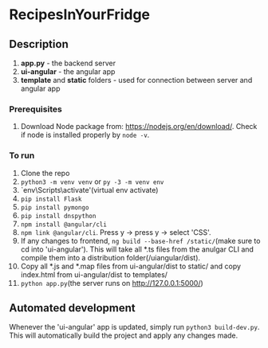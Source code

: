 # RecipesInYourFridge

## Description

1. **app.py** - the backend server
2. **ui-angular** - the angular app
3. **template** and **static** folders - used for connection between server and angular app

### Prerequisites

1. Download Node package from: https://nodejs.org/en/download/. Check if node is installed properly by `node -v`.

### To run

1. Clone the repo
2. `python3 -m venv venv` or `py -3 -m venv env`
3. `env\Scripts\activate'(virtual env activate)
4. `pip install Flask`
5. `pip install pymongo`
6. `pip install dnspython`
7. `npm install @angular/cli`
8. `npm link @angular/cli`. Press y -> press y -> select 'CSS'.
9. If any changes to frontend, `ng build --base-href /static/`(make sure to cd into 'ui-angular'). This will take all *.ts files from the anulgar CLI and compile them into a distribution folder(/uiangular/dist). 
10. Copy all *.js and *.map files from ui-angular/dist to static/ and copy index.html from ui-angular/dist to templates/ 
11. `python app.py`(the server runs on http://127.0.0.1:5000/)

## Automated development

Whenever the 'ui-angular' app is updated, simply run `python3 build-dev.py`. This will automatically build the project and apply any changes made. 
